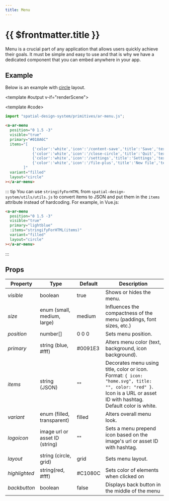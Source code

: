 ```yaml
---
title: Menu
---
```


<script setup lang="ts">
import { ref, onMounted } from "vue";
import ComponentExample from "../vue/ComponentExample.vue";

const renderScene = ref(false);
const itemsString = ref(""); 

onMounted(async () => {
    try {
        await import("spatial-design-system/primitives/ar-menu.js");
        const { stringifyForHTML } = await import("spatial-design-system/utils/utils.js");
        
        itemsString.value = stringifyForHTML([
            { color: "white", icon: "/content-save", title: "Save", textColor: "black", },
            { color: "white", icon: "/close-circle", title: "Quit", textColor: "black", },
            { color: "white", icon: "/settings", title: "Settings", textColor: "black", },
            { color: "white", icon: "/file-plus", title: "New file", textColor: "black", },
        ]);

        renderScene.value = true;
    } catch (e) {
        console.error(e);
    }
});
</script>

# {{ $frontmatter.title }}

Menu is a crucial part of any application that allows users quickly achieve their goals. It must be simple and easy to use and that is why we have a dedicated component that you can embed anywhere in your app.

## Example

Below is an example with [circle](/ar-vr-components/circle) layout.

<ComponentExample :fixed="true">

<template #output v-if="renderScene">
<a-ar-menu 
        position="0 1.5 -3"
        visible="true" 
        primary="#018A6C"
        :items="itemsString"
        variant="filled"
        layout="circle"
    ></a-ar-menu>
</template>

<template #code>

```js
import "spatial-design-system/primitives/ar-menu.js";
```

```html
<a-ar-menu
  position="0 1.5 -3"
  visible="true"
  primary="#018A6C"
  items="[
            {'color':'white','icon':'/content-save','title':'Save','textColor':'black'},
            {'color':'white','icon':'/close-circle','title':'Quit','textColor':'black'},
            {'color':'white','icon':'/settings','title':'Settings','textColor':'black'},
            {'color':'white','icon':'/file-plus','title':'New file','textColor':'black'}
        ]"
  variant="filled"
  layout="circle"
></a-ar-menu>
```

::: tip
You can use `stringifyForHTML` from `spatial-design-system/utils/utils.js` to convert items to JSON and put them in the `items` attribute instead of hardcoding. For example, in Vue.js:

```html
<a-ar-menu
  position="0 1.5 -3"
  visible="true"
  primary="lightblue"
  :items="stringifyForHTML(items)"
  variant="filled"
  layout="circle"
></a-ar-menu>
```

:::

</template>

</ComponentExample>

## Props

| Property      | Type                           | Default | Description                                                                                                                                                         |
| ------------- | ------------------------------ | ------- | ------------------------------------------------------------------------------------------------------------------------------------------------------------------- |
| _visible_     | boolean                        | true    | Shows or hides the menu.                                                                                                                                            |
| _size_        | enum (small, medium, large)    | medium  | Influences the compactness of the menu (paddings, font sizes, etc.)                                                                                                 |
| _position_    | number[]                       | 0 0 0   | Sets menu position.                                                                                                                                                 |
| _primary_     | string (blue, #fff)            | #0091E3 | Alters menu color (text, background, icon background).                                                                                                              |
| _items_       | string (JSON)                  | ""      | Decorates menu using title, color or icon. Format: `{ icon: "home.svg", title: "", color: "red" }`. Icon is a URL or asset ID with hashtag. Default color is white. |
| _variant_     | enum (filled, transparent)     | filled  | Alters overall menu look.                                                                                                                                           |
| _logoicon_    | image url or asset ID (string) | ""      | Sets a menu prepend icon based on the image's url or asset ID with hashtag.                                                                                         |
| _layout_      | string (circle, grid)          | grid    | Sets menu layout.                                                                                                                                                   |
| _highlighted_ | string(red, #fff)              | #C1080C | Sets color of elements when clicked on                                                                                                                              |
| _backbutton_  | boolean                        | false   | Displays back button in the middle of the menu                                                                                                                      |
